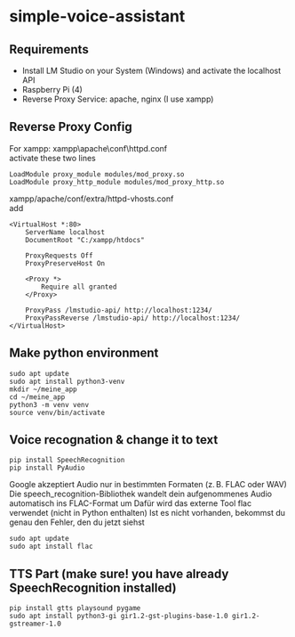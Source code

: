 # simple-voice-assistant

## Requirements
- Install LM Studio on your System (Windows) and activate the localhost API
- Raspberry Pi (4)
- Reverse Proxy Service: apache, nginx (I use xampp)

## Reverse Proxy Config
For xampp:
xampp\apache\conf\httpd.conf   
activate these two lines
```
LoadModule proxy_module modules/mod_proxy.so
LoadModule proxy_http_module modules/mod_proxy_http.so
```

xampp/apache/conf/extra/httpd-vhosts.conf   
add
```
<VirtualHost *:80>
    ServerName localhost
    DocumentRoot "C:/xampp/htdocs"

    ProxyRequests Off
    ProxyPreserveHost On

    <Proxy *>
        Require all granted
    </Proxy>

    ProxyPass /lmstudio-api/ http://localhost:1234/
    ProxyPassReverse /lmstudio-api/ http://localhost:1234/
</VirtualHost>
```

## Make python environment
```
sudo apt update
sudo apt install python3-venv
mkdir ~/meine_app
cd ~/meine_app
python3 -m venv venv
source venv/bin/activate
```

## Voice recognation & change it to text
```
pip install SpeechRecognition
pip install PyAudio
```

Google akzeptiert Audio nur in bestimmten Formaten (z. B. FLAC oder WAV)
Die speech_recognition-Bibliothek wandelt dein aufgenommenes Audio automatisch ins FLAC-Format um
Dafür wird das externe Tool flac verwendet (nicht in Python enthalten)
Ist es nicht vorhanden, bekommst du genau den Fehler, den du jetzt siehst
```
sudo apt update
sudo apt install flac
```


## TTS Part (make sure! you have already SpeechRecognition installed)
```
pip install gtts playsound pygame
sudo apt install python3-gi gir1.2-gst-plugins-base-1.0 gir1.2-gstreamer-1.0
```

